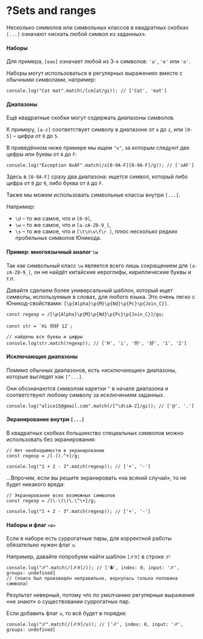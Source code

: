 # ?Sets and ranges

Несколько символов или символьных классов в квадратных скобках `[...]` означают «искать любой символ из заданных».

#### Наборы

Для примера, `[eao]` означает любой из 3-х символов: `'a'`, `'e'` или `'o'`.

Наборы могут использоваться в регулярных выражениях вместе с обычными символами, например:

~~~
console.log("Cat mat".match(/[cm]at/gi)); // ['Cat', 'mat']
~~~

#### Диапазоны

Ещё квадратные скобки могут содержать диапазоны символов.

К примеру, `[a-z]` соответствует символу в диапазоне от `a` до `z`, или `[0-5]` – цифра от `0` до `5`.

В приведённом ниже примере мы ищем `"x"`, за которым следуют две цифры или буквы от `A` до `F`:

~~~
console.log("Exception 0xAF".match(/x[0-9A-F][0-9A-F]/g)); // ['xAF']
~~~

Здесь в `[0-9A-F]` сразу два диапазона: ищется символ, который либо цифра от `0` до `9`, либо буква от `A` до `F`.

Также мы можем использовать символьные классы внутри `[...]`.

Например:

* `\d` – то же самое, что и `[0-9]`,
* `\w` – то же самое, что и `[a-zA-Z0-9_]`,
* `\s` – то же самое, что и `[\t\n\v\f\r ]`, плюс несколько редких пробельных символов Юникода.

#### Пример: многоязычный аналог `\w`

Так как символьный класс `\w` является всего лишь сокращением для `[a-zA-Z0-9_]`, он не найдёт китайские иероглифы, кириллические буквы и т.п.

Давайте сделаем более универсальный шаблон, который ищет символы, используемые в словах, для любого языка. Это очень легко с Юникод-свойствами: `[\p{Alpha}\p{M}\p{Nd}\p{Pc}\p{Join_C}]`.

~~~
const regexp = /[\p{Alpha}\p{M}\p{Nd}\p{Pc}\p{Join_C}]/gu;

const str = `Hi 你好 12`;

// найдены все буквы и цифры
console.log(str.match(regexp)); // ['H', 'i', '你', '好', '1', '2']
~~~

#### Исключающие диапазоны

Помимо обычных диапазонов, есть «исключающие» диапазоны, которые выглядят как `[^...]`.

Они обозначаются символом каретки `^` в начале диапазона и соответствуют любому символу за исключением заданных.

~~~
console.log("alice15@gmail.com".match(/[^\d\sA-Z]/gi)); // ['@', '.']
~~~

#### Экранирование внутри `[...]`

В квадратных скобках большинство специальных символов можно использовать без экранирования:

~~~
// Нет необходимости в экранировании
const regexp = /[-().^+]/g;

console.log("1 + 2 - 3".match(regexp)); // ['+', '-']
~~~

...Впрочем, если вы решите экранировать «на всякий случай», то не будет никакого вреда:

~~~
// Экранирование всех возможных символов
const regexp = /[\-\(\)\.\^\+]/g;

console.log("1 + 2 - 3".match(regexp)); // ['+', '-']
~~~

#### Наборы и флаг `«u»`

Если в наборе есть суррогатные пары, для корректной работы обязательно нужен флаг `u`.

Например, давайте попробуем найти шаблон `[𝒳𝒴]` в строке `𝒳`:

~~~
console.log("𝒳".match(/[𝒳𝒴]/)); // ['�', index: 0, input: '𝒳', groups: undefined]
// (поиск был произведён неправильно, вернулась только половина символа)
~~~

Результат неверный, потому что по умолчанию регулярные выражения «не знают» о существовании суррогатных пар.

Если добавить флаг `u`, то всё будет в порядке:

~~~
console.log("𝒳".match(/[𝒳𝒴]/u)); // ['𝒳', index: 0, input: '𝒳', groups: undefined]
~~~
